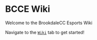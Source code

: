 # BCCE Wiki

Welcome to the BrookdaleCC Esports Wiki

Navigate to the [`Wiki`](https://github.com/BrookdaleCCEsports/BCCE-Wiki/wiki) tab to get started!
